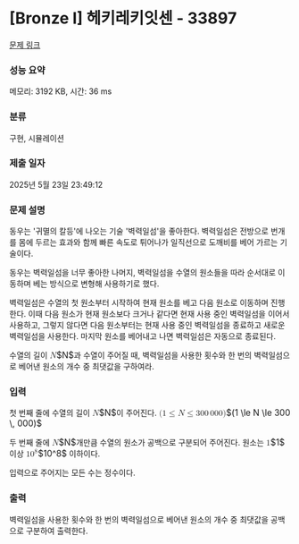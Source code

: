 # [Bronze I] 헤키레키잇센 - 33897 

[문제 링크](https://www.acmicpc.net/problem/33897) 

### 성능 요약

메모리: 3192 KB, 시간: 36 ms

### 분류

구현, 시뮬레이션

### 제출 일자

2025년 5월 23일 23:49:12

### 문제 설명

<p>동우는 '귀멸의 칼등'에 나오는 기술 '벽력일섬'을 좋아한다. 벽력일섬은 전방으로 번개를 몸에 두르는 효과와 함께 빠른 속도로 튀어나가 일직선으로 도깨비를 베어 가르는 기술이다.</p>

<p>동우는 벽력일섬을 너무 좋아한 나머지, 벽력일섬을 수열의 원소들을 따라 순서대로 이동하며 베는 방식으로 변형해 사용하기로 했다.</p>

<p>벽력일섬은 수열의 첫 원소부터 시작하여 현재 원소를 베고 다음 원소로 이동하며 진행한다. 이때 다음 원소가 현재 원소보다 크거나 같다면 현재 사용 중인 벽력일섬을 이어서 사용하고, 그렇지 않다면 다음 원소부터는 현재 사용 중인 벽력일섬을 종료하고 새로운 벽력일섬을 사용한다. 마지막 원소를 베어내고 나면 벽력일섬은 자동으로 종료된다.</p>

<p>수열의 길이 <mjx-container class="MathJax" jax="CHTML" style="font-size: 109%; position: relative;"><mjx-math class="MJX-TEX" aria-hidden="true"><mjx-mi class="mjx-i"><mjx-c class="mjx-c1D441 TEX-I"></mjx-c></mjx-mi></mjx-math><mjx-assistive-mml unselectable="on" display="inline"><math xmlns="http://www.w3.org/1998/Math/MathML"><mi>N</mi></math></mjx-assistive-mml><span aria-hidden="true" class="no-mathjax mjx-copytext">$N$</span></mjx-container>과 수열이 주어질 때, 벽력일섬을 사용한 횟수와 한 번의 벽력일섬으로 베어낸 원소의 개수 중 최댓값을 구하여라.</p>

### 입력 

 <p>첫 번째 줄에 수열의 길이 <mjx-container class="MathJax" jax="CHTML" style="font-size: 109%; position: relative;"><mjx-math class="MJX-TEX" aria-hidden="true"><mjx-mi class="mjx-i"><mjx-c class="mjx-c1D441 TEX-I"></mjx-c></mjx-mi></mjx-math><mjx-assistive-mml unselectable="on" display="inline"><math xmlns="http://www.w3.org/1998/Math/MathML"><mi>N</mi></math></mjx-assistive-mml><span aria-hidden="true" class="no-mathjax mjx-copytext">$N$</span></mjx-container>이 주어진다. <mjx-container class="MathJax" jax="CHTML" style="font-size: 109%; position: relative;"><mjx-math class="MJX-TEX" aria-hidden="true"><mjx-mo class="mjx-n"><mjx-c class="mjx-c28"></mjx-c></mjx-mo><mjx-mn class="mjx-n"><mjx-c class="mjx-c31"></mjx-c></mjx-mn><mjx-mo class="mjx-n" space="4"><mjx-c class="mjx-c2264"></mjx-c></mjx-mo><mjx-mi class="mjx-i" space="4"><mjx-c class="mjx-c1D441 TEX-I"></mjx-c></mjx-mi><mjx-mo class="mjx-n" space="4"><mjx-c class="mjx-c2264"></mjx-c></mjx-mo><mjx-mn class="mjx-n" space="4"><mjx-c class="mjx-c33"></mjx-c><mjx-c class="mjx-c30"></mjx-c><mjx-c class="mjx-c30"></mjx-c></mjx-mn><mjx-mstyle><mjx-mspace style="width: 0.167em;"></mjx-mspace></mjx-mstyle><mjx-mn class="mjx-n"><mjx-c class="mjx-c30"></mjx-c><mjx-c class="mjx-c30"></mjx-c><mjx-c class="mjx-c30"></mjx-c></mjx-mn><mjx-mo class="mjx-n"><mjx-c class="mjx-c29"></mjx-c></mjx-mo></mjx-math><mjx-assistive-mml unselectable="on" display="inline"><math xmlns="http://www.w3.org/1998/Math/MathML"><mo stretchy="false">(</mo><mn>1</mn><mo>≤</mo><mi>N</mi><mo>≤</mo><mn>300</mn><mstyle scriptlevel="0"><mspace width="0.167em"></mspace></mstyle><mn>000</mn><mo stretchy="false">)</mo></math></mjx-assistive-mml><span aria-hidden="true" class="no-mathjax mjx-copytext">$(1 \le N \le 300 \, 000)$</span> </mjx-container></p>

<p>두 번째 줄에 <mjx-container class="MathJax" jax="CHTML" style="font-size: 109%; position: relative;"><mjx-math class="MJX-TEX" aria-hidden="true"><mjx-mi class="mjx-i"><mjx-c class="mjx-c1D441 TEX-I"></mjx-c></mjx-mi></mjx-math><mjx-assistive-mml unselectable="on" display="inline"><math xmlns="http://www.w3.org/1998/Math/MathML"><mi>N</mi></math></mjx-assistive-mml><span aria-hidden="true" class="no-mathjax mjx-copytext">$N$</span></mjx-container>개만큼 수열의 원소가 공백으로 구분되어 주어진다. 원소는 <mjx-container class="MathJax" jax="CHTML" style="font-size: 109%; position: relative;"><mjx-math class="MJX-TEX" aria-hidden="true"><mjx-mn class="mjx-n"><mjx-c class="mjx-c31"></mjx-c></mjx-mn></mjx-math><mjx-assistive-mml unselectable="on" display="inline"><math xmlns="http://www.w3.org/1998/Math/MathML"><mn>1</mn></math></mjx-assistive-mml><span aria-hidden="true" class="no-mathjax mjx-copytext">$1$</span></mjx-container> 이상 <mjx-container class="MathJax" jax="CHTML" style="font-size: 109%; position: relative;"><mjx-math class="MJX-TEX" aria-hidden="true"><mjx-msup><mjx-mn class="mjx-n"><mjx-c class="mjx-c31"></mjx-c><mjx-c class="mjx-c30"></mjx-c></mjx-mn><mjx-script style="vertical-align: 0.393em;"><mjx-mn class="mjx-n" size="s"><mjx-c class="mjx-c38"></mjx-c></mjx-mn></mjx-script></mjx-msup></mjx-math><mjx-assistive-mml unselectable="on" display="inline"><math xmlns="http://www.w3.org/1998/Math/MathML"><msup><mn>10</mn><mn>8</mn></msup></math></mjx-assistive-mml><span aria-hidden="true" class="no-mathjax mjx-copytext">$10^8$</span></mjx-container> 이하이다.</p>

<p>입력으로 주어지는 모든 수는 정수이다.</p>

### 출력 

 <p>벽력일섬을 사용한 횟수와 한 번의 벽력일섬으로 베어낸 원소의 개수 중 최댓값을 공백으로 구분하여 출력한다.</p>


